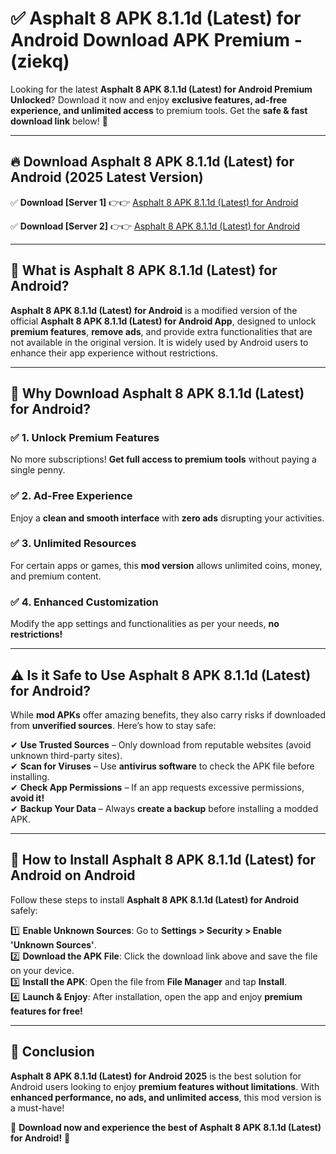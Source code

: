
# ✅ Asphalt 8 APK 8.1.1d (Latest) for Android Download APK Premium -  (ziekq) 

Looking for the latest **Asphalt 8 APK 8.1.1d (Latest) for Android Premium Unlocked**? Download it now and enjoy **exclusive features, ad-free experience, and unlimited access** to premium tools. Get the **safe & fast download link** below! 🚀

---

## 🔥 Download Asphalt 8 APK 8.1.1d (Latest) for Android (2025 Latest Version)

✅ **Download [Server 1]** 👉👉 [Asphalt 8 APK 8.1.1d (Latest) for Android ](https://apkcomod.com?title=Asphalt_8_APK_8.1.1d_(Latest)_for_Android)  

✅ **Download [Server 2]** 👉👉 [Asphalt 8 APK 8.1.1d (Latest) for Android ](https://apkcomod.com?title=Asphalt_8_APK_8.1.1d_(Latest)_for_Android)  


---

## 📌 What is Asphalt 8 APK 8.1.1d (Latest) for Android?

**Asphalt 8 APK 8.1.1d (Latest) for Android** is a modified version of the official **Asphalt 8 APK 8.1.1d (Latest) for Android App**, designed to unlock **premium features**, **remove ads**, and provide extra functionalities that are not available in the original version. It is widely used by Android users to enhance their app experience without restrictions.

---

## 🌟 Why Download Asphalt 8 APK 8.1.1d (Latest) for Android?

### ✅ 1. Unlock Premium Features
No more subscriptions! **Get full access to premium tools** without paying a single penny.

### ✅ 2. Ad-Free Experience
Enjoy a **clean and smooth interface** with **zero ads** disrupting your activities.

### ✅ 3. Unlimited Resources
For certain apps or games, this **mod version** allows unlimited coins, money, and premium content.

### ✅ 4. Enhanced Customization
Modify the app settings and functionalities as per your needs, **no restrictions!**

---

## ⚠️ Is it Safe to Use Asphalt 8 APK 8.1.1d (Latest) for Android?

While **mod APKs** offer amazing benefits, they also carry risks if downloaded from **unverified sources**. Here’s how to stay safe:

✔ **Use Trusted Sources** – Only download from reputable websites (avoid unknown third-party sites).  
✔ **Scan for Viruses** – Use **antivirus software** to check the APK file before installing.  
✔ **Check App Permissions** – If an app requests excessive permissions, **avoid it!**  
✔ **Backup Your Data** – Always **create a backup** before installing a modded APK.

---

## 📲 How to Install Asphalt 8 APK 8.1.1d (Latest) for Android on Android

Follow these steps to install **Asphalt 8 APK 8.1.1d (Latest) for Android** safely:

1️⃣ **Enable Unknown Sources**: Go to **Settings > Security > Enable 'Unknown Sources'**.  
2️⃣ **Download the APK File**: Click the download link above and save the file on your device.  
3️⃣ **Install the APK**: Open the file from **File Manager** and tap **Install**.  
4️⃣ **Launch & Enjoy**: After installation, open the app and enjoy **premium features for free!**

---

## 🚀 Conclusion

**Asphalt 8 APK 8.1.1d (Latest) for Android 2025** is the best solution for Android users looking to enjoy **premium features without limitations**. With **enhanced performance, no ads, and unlimited access**, this mod version is a must-have!

🔻 **Download now and experience the best of Asphalt 8 APK 8.1.1d (Latest) for Android!** 🔻

